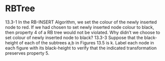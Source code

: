 # RBTree
13.3-1 In the RB-INSERT Algorithm, we set the colour of the newly inserted node to red. If we had chosen to set newly inserted node colour to black, then property 4 of a RB tree would not be violated. Why didn’t we choose to set colour of newly inserted node to black?   13.3-3 Suppose that the black-height of each of the subtrees a,b in Figures 13.5 is k. Label each node in each figure with its black-height to verify that the indicated transformation preserves property 5.
